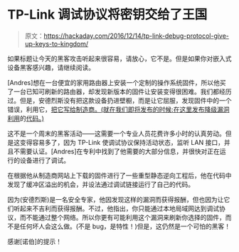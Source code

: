 # TP-Link 调试协议将密钥交给了王国

> 原文：<https://hackaday.com/2016/12/14/tp-link-debug-protocol-give-up-keys-to-kingdom/>

如果标题让今天的黑客攻击听起来很容易，请放心，它不是。但是如果你对嵌入式设备黑客感兴趣，请继续阅读。

[Andres]想在一台便宜的家用路由器上安装一个定制的操作系统固件，所以他买了一台已知可刷新的路由器，却发现新版本的固件让安装变得很困难。我们都经历过。但是，安德烈斯没有把这款设备扔进壁橱，而是让它屈服，发现固件中的一个错误，利用它，[把它写给制造商。(就在我们即将发布的时候:在这里发布降级漏洞利用](https://cxsecurity.com/issue/WLB-2016110201)的[代码。)](https://github.com/P0lako/tl-wa5210gV2_Downgrade)

这不是一个周末的黑客活动——这需要一个专业人员花费许多小时的认真劳动。但是这变得容易多了，因为 TP-Link 使调试协议保持活动状态，监听 LAN 接口，并且不需要认证。[Andres]在专利中找到了他需要的大部分信息，并很快对正在运行的设备进行了调试。

在根据他从制造商网站上下载的固件进行了一些重型静态逆向工程后，他在代码中发现了缓冲区溢出的机会，并设法通过调试链接运行了自己的代码。

因为(安德烈斯)是一名安全专家，他因发现这样的漏洞而获得报酬，但也因为让它们听起来不吉利而获得报酬。不过，他指出，你只能通过本地局域网达到调试协议，而不能通过整个网络。所以你更有可能利用这个漏洞来刷新你选择的固件，而不是任何坏人会这么做。(不是 bug，是特性！)但是，这仍然是一个可怕的黑客！

感谢[诺伯]的提示！